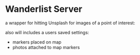 # Wanderlist Server

a wrapper for hitting Unsplash for images of a point of interest:

also will includes a users saved settings:
* markers placed on map
* photos attached to map markers
